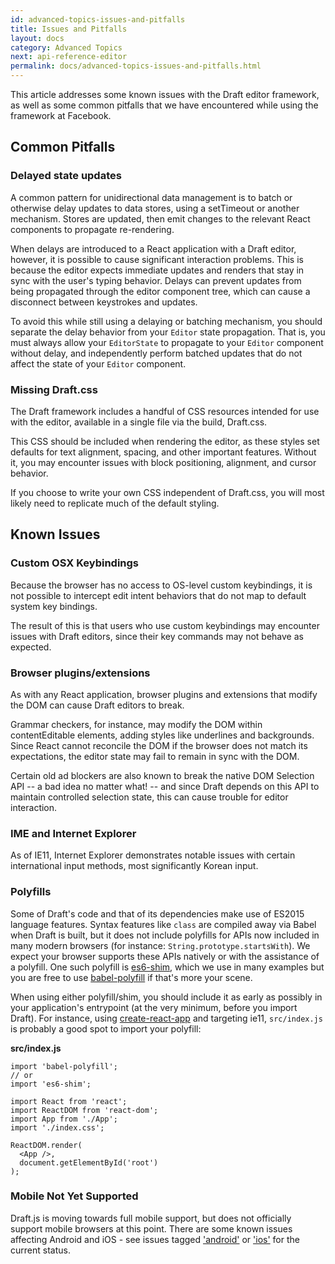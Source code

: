 ```yaml
---
id: advanced-topics-issues-and-pitfalls
title: Issues and Pitfalls
layout: docs
category: Advanced Topics
next: api-reference-editor
permalink: docs/advanced-topics-issues-and-pitfalls.html
---
```


This article addresses some known issues with the Draft editor framework, as
well as some common pitfalls that we have encountered while using the framework
at Facebook.

## Common Pitfalls

### Delayed state updates

A common pattern for unidirectional data management is to batch or otherwise
delay updates to data stores, using a setTimeout or another mechanism. Stores are
updated, then emit changes to the relevant React components to propagate
re-rendering.

When delays are introduced to a React application with a Draft editor, however,
it is possible to cause significant interaction problems. This is because the
editor expects immediate updates and renders that stay in sync with the user's typing
behavior. Delays can prevent updates from being propagated through the editor
component tree, which can cause a disconnect between keystrokes and updates.

To avoid this while still using a delaying or batching mechanism, you should
separate the delay behavior from your `Editor` state propagation. That is,
you must always allow your `EditorState` to propagate to your `Editor`
component without delay, and independently perform batched updates that do
not affect the state of your `Editor` component.

### Missing Draft.css

The Draft framework includes a handful of CSS resources intended for use with
the editor, available in a single file via the build, Draft.css.

This CSS should be included when rendering the editor, as these styles set defaults
for text alignment, spacing, and other important features. Without it, you may
encounter issues with block positioning, alignment, and cursor behavior.

If you choose to write your own CSS independent of Draft.css, you will most
likely need to replicate much of the default styling.

## Known Issues

### Custom OSX Keybindings

Because the browser has no access to OS-level custom keybindings, it is not
possible to intercept edit intent behaviors that do not map to default system
key bindings.

The result of this is that users who use custom keybindings may encounter
issues with Draft editors, since their key commands may not behave as expected.

### Browser plugins/extensions

As with any React application, browser plugins and extensions that modify the
DOM can cause Draft editors to break.

Grammar checkers, for instance, may modify the DOM within contentEditable
elements, adding styles like underlines and backgrounds. Since React cannot
reconcile the DOM if the browser does not match its expectations,
the editor state may fail to remain in sync with the DOM.

Certain old ad blockers are also known to break the native DOM Selection
API -- a bad idea no matter what! -- and since Draft depends on this API to
maintain controlled selection state, this can cause trouble for editor
interaction.

### IME and Internet Explorer

As of IE11, Internet Explorer demonstrates notable issues with certain international
input methods, most significantly Korean input.

### Polyfills

Some of Draft's code and that of its dependencies make use of ES2015 language
features. Syntax features like `class` are compiled away via Babel when Draft is
built, but it does not include polyfills for APIs now included in many modern
browsers (for instance: `String.prototype.startsWith`). We expect your browser
supports these APIs natively or with the assistance of a polyfill. One such
polyfill is [es6-shim](https://github.com/es-shims/es6-shim), which we use in
many examples but you are free to use
[babel-polyfill](https://babeljs.io/docs/usage/polyfill/) if that's more
your scene.

When using either polyfill/shim, you should include it as early as possibly in
your application's entrypoint (at the very minimum, before you import Draft).
For instance, using
[create-react-app](https://github.com/facebookincubator/create-react-app) and
targeting ie11, `src/index.js` is probably a good spot to import your polyfill:

**src/index.js**

```
import 'babel-polyfill';
// or
import 'es6-shim';

import React from 'react';
import ReactDOM from 'react-dom';
import App from './App';
import './index.css';

ReactDOM.render(
  <App />,
  document.getElementById('root')
);
```

### Mobile Not Yet Supported

Draft.js is moving towards full mobile support, but does not officially support
mobile browsers at this point. There are some known issues affecting Android and
iOS - see issues tagged
['android'](https://github.com/facebook/draft-js/labels/android) or
['ios'](https://github.com/facebook/draft-js/labels/ios) for the current status.
